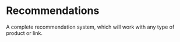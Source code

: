 # Recommendations
A complete recommendation system, which will work with any type of product or link.
